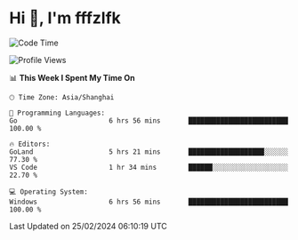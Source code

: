 # Hi 👋, I'm fffzlfk

<!--START_SECTION:waka-->
![Code Time](http://img.shields.io/badge/Code%20Time-661%20hrs%208%20mins-blue)

![Profile Views](http://img.shields.io/badge/Profile%20Views-3-blue)

📊 **This Week I Spent My Time On** 

```text
🕑︎ Time Zone: Asia/Shanghai

💬 Programming Languages: 
Go                       6 hrs 56 mins       █████████████████████████   100.00 % 

🔥 Editors: 
GoLand                   5 hrs 21 mins       ███████████████████░░░░░░   77.30 % 
VS Code                  1 hr 34 mins        ██████░░░░░░░░░░░░░░░░░░░   22.70 % 

💻 Operating System: 
Windows                  6 hrs 56 mins       █████████████████████████   100.00 % 
```


 Last Updated on 25/02/2024 06:10:19 UTC
<!--END_SECTION:waka-->
